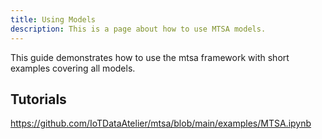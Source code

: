 ```yaml
---
title: Using Models
description: This is a page about how to use MTSA models.
---
```


This guide demonstrates how to use the mtsa framework with short examples covering all models.

## Tutorials

https://github.com/IoTDataAtelier/mtsa/blob/main/examples/MTSA.ipynb